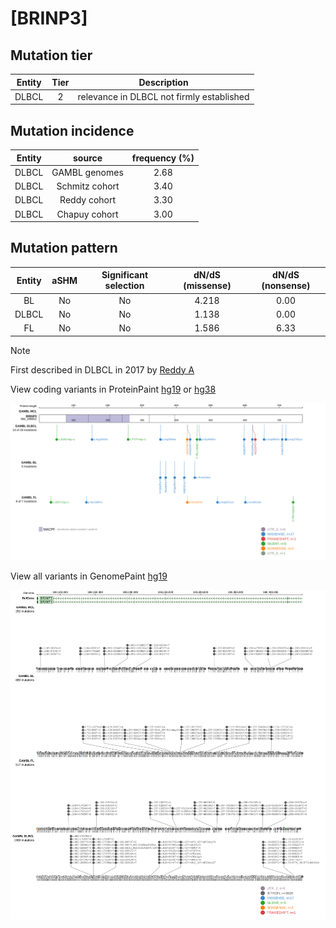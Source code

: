 # [BRINP3]

## Mutation tier

|Entity|Tier|Description                              |
|:------:|:----:|-----------------------------------------|
|DLBCL |2   |relevance in DLBCL not firmly established|
## Mutation incidence

|Entity|source        |frequency (%)|
|:------:|:--------------:|:-------------:|
|DLBCL |GAMBL genomes |2.68         |
|DLBCL |Schmitz cohort|3.40         |
|DLBCL |Reddy cohort  |3.30         |
|DLBCL |Chapuy cohort |3.00         |

## Mutation pattern

|Entity|aSHM|Significant selection|dN/dS (missense)|dN/dS (nonsense)|
|:------:|:----:|:---------------------:|:----------------:|:----------------:|
|BL    |No  |No                   |4.218           |0.00            |
|DLBCL |No  |No                   |1.138           |0.00            |
|FL    |No  |No                   |1.586           |6.33            |


> [!NOTE]
> First described in DLBCL in 2017 by [Reddy A](https://pubmed.ncbi.nlm.nih.gov/28985567)

View coding variants in ProteinPaint [hg19](https://www.bcgsc.ca/downloads/morinlab/GAMBL/test/genes/BRINP3_protein.html)  or [hg38](https://www.bcgsc.ca/downloads/morinlab/GAMBL/test/genes/BRINP3_protein_hg38.html)

![image](images/proteinpaint/BRINP3_NM_199051.svg)

View all variants in GenomePaint [hg19](https://www.bcgsc.ca/downloads/morinlab/GAMBL/test/genes/BRINP3.html)

![image](images/proteinpaint/BRINP3.svg)

